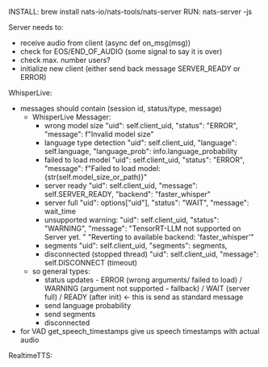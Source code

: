 INSTALL: brew install nats-io/nats-tools/nats-server
RUN: nats-server -js


Server needs to:


- receive audio from client (async def on_msg(msg))
- check for EOS/END_OF_AUDIO (some signal to say it is over)
- check max. number users?
- initialize new client (either send back message SERVER_READY or ERROR)

WhisperLive:
- messages should contain (session id, status/type, message)
    - WhisperLive Messager:
        - wrong model size "uid": self.client_uid, "status": "ERROR", "message": f"Invalid model size"
        - language type detection "uid": self.client_uid, "language": self.language, "language_prob": info.language_probability
        - failed to load model "uid": self.client_uid, "status": "ERROR", "message": f"Failed to load model: {str(self.model_size_or_path)}"
        - server ready "uid": self.client_uid, "message": self.SERVER_READY, "backend": "faster_whisper"
        - server full "uid": options["uid"], "status": "WAIT", "message": wait_time
        - unsupported warning: "uid": self.client_uid, "status": "WARNING", "message": "TensorRT-LLM not supported on Server yet. " "Reverting to available backend: 'faster_whisper'"
        - segments "uid": self.client_uid, "segments": segments,
        -  disconnected (stopped thread) "uid": self.client_uid, "message": self.DISCONNECT (timeout)
    - so general types:
        - status updates - ERROR (wrong arguments/ failed to load) / WARNING (argument not supported - fallback) / WAIT (server full) / READY (after init) <- this is send as standard message
        - send language probability
        - send segments
        - disconnected
- for VAD get_speech_timestamps give us speech timestamps with actual audio

RealtimeTTS:

